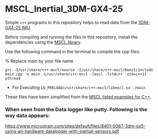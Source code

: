 # MSCL_Inertial_3DM-GX4-25
Simple `c++` programs in this repository helps to read data from the [3DM-GX4-25 IMU](https://www.microstrain.com/inertial/3dm-gx4-25).

Before compiling and running the files in this repository, install the dependencies using the [MSCL library](https://github.com/LORD-MicroStrain/MSCL).

Use the following command in the terminal to compile the cpp files: 

% Replace main by your file name

`g++ -I/usr/share/c++-mscl/source -I/usr/share/c++-mscl/Boost/include main.cpp -o main -L/usr/share/c++-mscl -lmscl -lstdc++ -std=c++11 -pthread`

* For Executing
`LD_PRELOAD=/usr/share/c++-mscl/libmscl.so ./main`

These files have been simplified from the [MSCL listed examples for C++](https://github.com/LORD-MicroStrain/MSCL/tree/master/MSCL_Examples/Inertial/C%2B%2B/MSCL_Inertial_Example_C%2B%2B/MSCL_Inertial_Example_C%2B%2B).

### When seen from the Data logger like putty. Following is the way data appears:
https://www.microstrain.com/sites/default/files/8401-0087-3dm-gx5-using-an-hardware-datalogger-with-inertial-sensors.pdf
